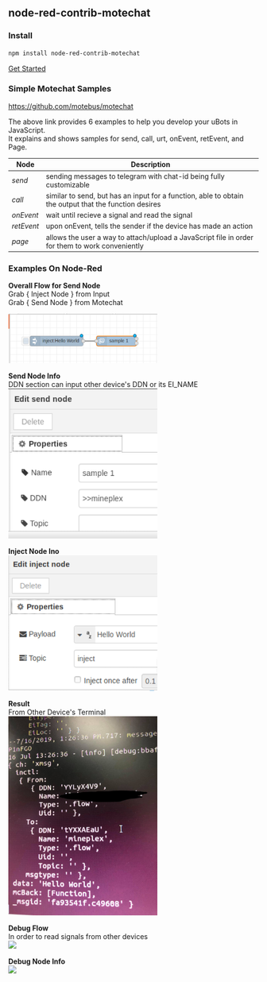##  node-red-contrib-motechat

### Install

```bash
npm install node-red-contrib-motechat
```
[Get Started](docs/how-to-run.md)

### Simple Motechat Samples

 <https://github.com/motebus/motechat>

The above link provides 6 examples to help you develop your uBots in JavaScript. <br />
It explains and shows samples for send, call, urt, onEvent, retEvent, and Page.

Node| Description | 
--- | --- | 
*send* | sending messages to telegram with chat-id being fully customizable |
*call* | similar to send, but has an input for a function, able to obtain the output that the function desires |
*onEvent* | wait until recieve a signal and read the signal |
*retEvent* | upon onEvent, tells the sender if the device has made an action |
*page* | allows the user a way to attach/upload a JavaScript file in order for them to work conveniently |

### Examples On Node-Red
**Overall Flow for Send Node** <br />
Grab { Inject Node } from Input <br />
Grab { Send Node } from Motechat <br />
 
<img src="/node-red-examples/sendflow.png" width="300">

**Send Node Info** <br />
DDN section can input other device's DDN or its EI_NAME <br />
<img src="/node-red-examples/sendnodes.info.png" width="300">

**Inject Node Ino** <br />
<img src="/node-red-examples/InjectSendNode.png" width="300">

**Result** <br />
From Other Device's Terminal <br />
<img src="/node-red-examples/result.jpg" width="300">

**Debug Flow**  <br />
In order to read signals from other devices  <br />
<img src="/node-red-examples/debugflow.png" width="300">

**Debug Node Info** <br />
<img src="/node-red-examples/debuginfo.png" width="300">






